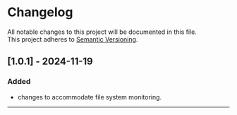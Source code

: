 # Changelog

All notable changes to this project will be documented in this file.  
This project adheres to [Semantic Versioning](https://semver.org/).

## [1.0.1] - 2024-11-19
### Added
- changes to accommodate file system monitoring.

---